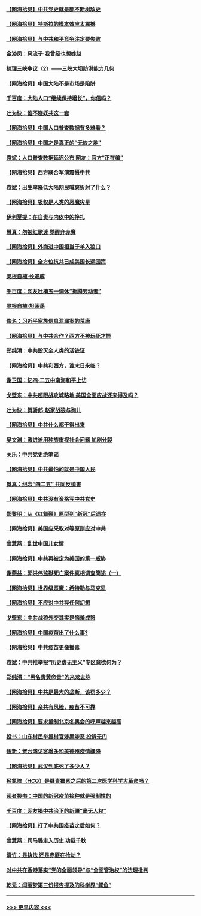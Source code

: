 #### [【网海拾贝】中共党史就是部不断树敌史](../pages/nsc993/n12932844.md?t=05082301) 
#### [【网海拾贝】特斯拉的模本效应太震撼](../pages/nsc993/n12925626.md?t=05082301) 
#### [【网海拾贝】与中共和平竞争注定要失败](../pages/nsc993/n12923326.md?t=05082301) 
#### [金浴凤：风流子‧我曾经也想姓赵](../pages/nsc993/n12920911.md?t=05082301) 
#### [梳理三峡争议（2）——三峡大坝防洪能力几何](../pages/nsc993/n12920173.md?t=05082301) 
#### [【网海拾贝】中国大陆不是市场是陷阱](../pages/nsc993/n12920143.md?t=05082301) 
#### [千百度：大陆人口“继续保持增长”，你信吗？](../pages/nsc993/n12918946.md?t=05082301) 
#### [吐为快：谁不晓妖共这一套](../pages/nsc993/n12918941.md?t=05082301) 
#### [【网海拾贝】中国人口普查数据有多难看？](../pages/nsc993/n12917822.md?t=05082301) 
#### [【网海拾贝】中国才是真正的“无依之地”](../pages/nsc993/n12915845.md?t=05082301) 
#### [袁斌：人口普查数据延迟公布 网友：官方“正在编”](../pages/nsc993/n12915748.md?t=05082301) 
#### [【网海拾贝】西方联合军演震慑中共](../pages/nsc993/n12913466.md?t=05082301) 
#### [袁斌：出生率降低大陆网民喊爽折射了什么？](../pages/nsc993/n12913365.md?t=05082301) 
#### [【网海拾贝】极权是人类的恶魔灾星](../pages/nsc993/n12910697.md?t=05082301) 
#### [伊利夏提：在自责与内疚中的挣扎](../pages/nsc993/n12910493.md?t=05082301) 
#### [慧真：勿被红歌迷 觉醒弃赤魔](../pages/nsc993/n12910485.md?t=05082301) 
#### [【网海拾贝】外商进中国相当于羊入狼口](../pages/nsc993/n12908274.md?t=05082301) 
#### [【网海拾贝】全方位抗共已成美国长远国策](../pages/nsc993/n12906878.md?t=05082301) 
#### [灵根自植‧长戚戚](../pages/nsc993/n12905585.md?t=05082301) 
#### [千百度：网友吐槽五一调休“折腾劳动者”](../pages/nsc993/n12905934.md?t=05082301) 
#### [灵根自植‧坦荡荡](../pages/nsc993/n12905562.md?t=05082301) 
#### [佚名：习近平家族信息泄漏案的荒唐](../pages/nsc993/n12904705.md?t=05082301) 
#### [【网海拾贝】与中共合作？西方不被玩死才怪](../pages/nsc993/n12903873.md?t=05082301) 
#### [郑纯清：中共毁灭全人类的活铁证](../pages/nsc993/n12903785.md?t=05082301) 
#### [【网海拾贝】中共和西方，谁末日来临？](../pages/nsc993/n12903482.md?t=05082301) 
#### [谢卫国：忆四‧二五中南海和平上访](../pages/nsc993/n12902192.md?t=05082301) 
#### [戈壁东：中共超限战攻城略地 美国全面应战还来得及吗？](../pages/nsc993/n12902297.md?t=05082301) 
#### [吐为快：贺骄郎‧赵家战狼与狗儿](../pages/nsc993/n12902280.md?t=05082301) 
#### [【网海拾贝】中共什么都干得出来](../pages/nsc993/n12897500.md?t=05082301) 
#### [吴文渊：激进派用种族审视社会问题 加剧分裂](../pages/nsc993/n12893881.md?t=05082301) 
#### [关乐：中共党史绝笔谣](../pages/nsc993/n12897270.md?t=05082301) 
#### [【网海拾贝】中共最怕的就是中国人民](../pages/nsc993/n12894705.md?t=05082301) 
#### [觅真：纪念“四二五” 共同反迫害](../pages/nsc993/n12894553.md?t=05082301) 
#### [【网海拾贝】中共没有资格写中共党史](../pages/nsc993/n12892231.md?t=05082301) 
#### [郑黎明：从《红舞鞋》原型到“新冠”后遗症](../pages/nsc993/n12890469.md?t=05082301) 
#### [【网海拾贝】美国应采取对等原则应对中共](../pages/nsc993/n12889176.md?t=05082301) 
#### [曾慧燕：乱世中国儿女情](../pages/nsc993/n12887931.md?t=05082301) 
#### [【网海拾贝】中共再被定为美国的第一威胁](../pages/nsc993/n12887580.md?t=05082301) 
#### [谢燕益：郭洪伟监狱死亡案件真相调查简述（一）](../pages/nsc993/n12885648.md?t=05082301) 
#### [【网海拾贝】世界级恶魔：希特勒与马克思](../pages/nsc993/n12884062.md?t=05082301) 
#### [【网海拾贝】不应对中共存任何幻想](../pages/nsc993/n12881460.md?t=05082301) 
#### [戈壁东：中共战狼外交其实是恼羞成怒](../pages/nsc993/n12880392.md?t=05082301) 
#### [【网海拾贝】中国疫苗出了什么事?](../pages/nsc993/n12879124.md?t=05082301) 
#### [【网海拾贝】中共疫苗更像播毒](../pages/nsc993/n12876631.md?t=05082301) 
#### [袁斌：中共推举报“历史虚无主义”专区意欲何为？](../pages/nsc993/n12876530.md?t=05082301) 
#### [郑纯清：“黑名贵黄命贵”的来龙去脉](../pages/nsc993/n12875589.md?t=05082301) 
#### [【网海拾贝】中共是最大的垄断，该罚多少？](../pages/nsc993/n12874006.md?t=05082301) 
#### [【网海拾贝】亲共有风险，疫苗不可靠](../pages/nsc993/n12872224.md?t=05082301) 
#### [【网海拾贝】要求抵制北京冬奥会的呼声越来越高](../pages/nsc993/n12868962.md?t=05082301) 
#### [投书：山东村民举报村官涉黑涉恶 投诉无门](../pages/nsc993/n12869726.md?t=05082301) 
#### [伍新：贺台湾访客增多和美德州疫情骤降](../pages/nsc993/n12865651.md?t=05082301) 
#### [【网海拾贝】武汉到底死了多少人？](../pages/nsc993/n12863707.md?t=05082301) 
#### [羟氯喹（HCQ）是继青霉素之后的第二次医学科学大革命吗？](../pages/nsc993/n12638564.md?t=05082301) 
#### [读者投书：中国的新冠疫苗接种就是强制性的](../pages/nsc993/n12859932.md?t=05082301) 
#### [千百度：网友揭中共治下的新疆“毫无人权”](../pages/nsc993/n12858385.md?t=05082301) 
#### [【网海拾贝】打了中共国疫苗之后如何？](../pages/nsc993/n12857866.md?t=05082301) 
#### [曾慧燕：司马璐走入历史 功载千秋](../pages/nsc993/n12856996.md?t=05082301) 
#### [清竹：是执法 还是赤匪在抢劫？](../pages/nsc993/n12856952.md?t=05082301) 
#### [对中共在香港落实“党的全面领导”与“全面管治权”的法理批判](../pages/nsc993/n12856929.md?t=05082301) 
#### [乾元：闫丽梦第三份报告提及的科学界“鳄鱼”](../pages/nsc993/n12855985.md?t=05082301) 

----
#### [ >>> 更早内容 <<< ](../indexes/nsc993-earlier.md)
